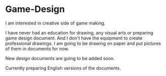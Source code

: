 # Game-Design
I am interested in creative side of game making.

I have never had an education for drawing, any visual arts or preparing game design document. And I don't have the equipment to create professional drawings.
I am going to be drawing on paper and put pictures of them in documents for now.

New design documents are going to be added soon.

Currently preparing English versions of the documents.
